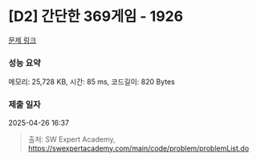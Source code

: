 # [D2] 간단한 369게임 - 1926 

[문제 링크](https://swexpertacademy.com/main/code/problem/problemDetail.do?contestProbId=AV5PTeo6AHUDFAUq) 

### 성능 요약

메모리: 25,728 KB, 시간: 85 ms, 코드길이: 820 Bytes

### 제출 일자

2025-04-26 16:37



> 출처: SW Expert Academy, https://swexpertacademy.com/main/code/problem/problemList.do